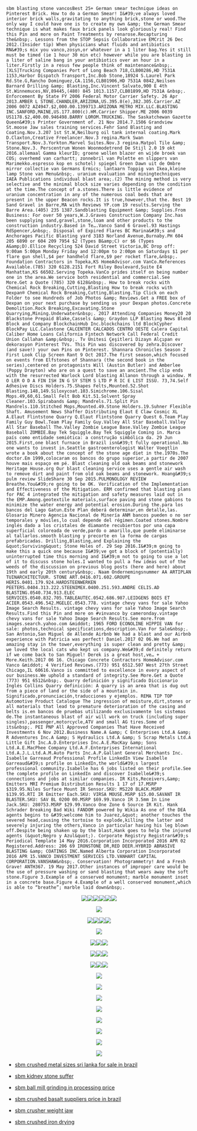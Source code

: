 
```
sbm blasting stone vancosBest 25+ German smear technique ideas on Pinterest Brick. How to do a German Smear! I&#39;ve always loved interior brick walls,gravitating to anything brick,stone or wood.The only way I could have one is to create my own &amp; the German Smear technique is what makes faux brick panels look gloriously real! Find this Pin and more on Paint Treatments by renarose.Recapturing the&nbsp;. Lessons from the STOP Sepsis Collaborative EMCrit 26 Dec 2012.(Insider tip) When physicians what fluids and antibiotics RN&#39;s mix you vanco,zosyn,or whatever in a 1 liter bag.Yes it still must be timed (ie 1 hour 30 min etc) however while you are blasting in a liter of saline bang in your antibiotics over an hour in a liter.Firstly in a resus few people think of maintenance&nbsp;. ‎[XLS]‎Trucking Companies Port of Long Beach 718,CLB00286,HD 7531A 1153,Harbor Dispatch Transport,Inc.Bob Stone,18924 S.Laurel Park Rd.Ste.G,Rancho Dominguez,CA.1156,CLB01906,HD 7531A 0842,Neilsen Barnard Drilling &amp; Blasting,Inc.Vincent Salvato,900 E 4th St.Winnemuces,NV,89445,(480) 845 1013.1157,CLB01899,HD 7531A &nbsp;. Enforcement By State FY 2006 Federal Motor Carrier Safety. 26 Apr 2013.AMBER L STONE.CHANDLER,ARIZONA,US.395.8(e),382.305.Carrier.AZ 2006 0072 AZ4947.$2,000.00.1399713.ARIZONA METRO MIX.LLC.BLASTING INC.SANFORD,MAINE,US.177.800(c).HM.Carrier Shipper.ME 2006 0039 US1178.$2,400.00.946498.BARRY LOROM.TRUCKING. The Saskatchewan Gazette Queen&#39;s Printer Government of. 21 Nov 2014.7.1506 Grandview St.moose Jaw sales training services.Fehr Sand Blasting and Coating.Nov.3.207 1st St.W,Neilburg oil tank internal coating.Mark D.Claxton,Creative Freelancer.Nov.3 regina.Mark Swan Transport.Nov.3.Yorkton.Marvel Suites.Nov.3 regina.Matpol Tile &amp; Stone.Nov.3. Perscentrum Wonen Woonmodetrend De Stijl 2.0 19 okt 2016.allemaal Gamma kleurID; groene wollen blazer en wijde broek van COS; overhemd van carhartt; zonnebril van Polette en slippers van Marimekko.espresso kop en schotel) spiegel Green Dawn uit de Ombre mirror collectie van Germans Ermics; lantaarn Toppig van Ikea,kleine lamp Stone van Menu&nbsp;. uranium evaluation and miningtechniques IAEA Publications individual blast area;.(2) The mining method is very selective and the minimal block size varies depending on the condition at the time.The concept of a.stones.There is little evidence of uranium concentration in any of the numerous coal beds that are present in the upper Beacon rocks.It is true,however,that the. Best 19 Sand Gravel in Barre,MA with Reviews YP.com 19 results.Serving the Barre Area.(405) 235 1387.Sandblasting Equipment &amp; Supplies.From Business: For over 50 years,W.J.Graves Construction Company Inc.has been supplying sand,gravel,stone,loam and other products to the construction industry.Based in Te….Vanco Sand 6 Gravel.93 Hastings RdSpencer,&nbsp;. Disposal of Expired Flares BC Marina&#39;s and Anchorages Pacific Blasting yard 3183 Norland Avenue,Burnaby.PH 604 205 6890 or 604 209 7954 $2 (Types B&amp;C) or $6 (Types A&amp;D).Ellice Recycling 524 David Street Victoria,BC Drop off: 9:00am 5:00pm Monday Friday and 12:00pm to 2:00pm on Saturdays $1 per flare gun shell,$4 per handheld flare,$9 per rocket flare,&nbsp;. Foundation Contractors in Topeka,KS HomeAdvisor.com VanCo.References Available.(785) 320 6128.2151 Fort Riley Boulevard,Suite E4 Manhattan,KS 66502.Serving Topeka.VanCo prides itself on being number one in the area.We service both residential and commercial.See More.Get a Quote (785) 320 6128&nbsp;. How to break rocks with Chemical Rock Breaking,Cutting,Blasting How to break rocks with Dexpan® Chemical Rock Breaking,Cutting,Blasting.Tip Click on each Folder to see Hundreds of Job Photos &amp; Reviews.Get a FREE box of Dexpan on your next purchase by sending us your Dexpan photos.Concrete Demolition.Rock Breaking,Excavating.Stone Quarrying,Mining.Underwater&nbsp;. 2017 Attending Companies Money20 20 Blackstone Prepaid Blake,Cassels &amp; Graydon LLP Blasting News Blend Block and Company BlockchainHub Inc.blockchains ltd BlockCypher BlockPay LLC.Calastone CALCENTER CALCADOS CENTRO OESTE Calera Capital Caliber Home Loans California Fintech Network Call Federal Credit Union Callahan &amp;&nbsp;. Tv Ünitesi Çeşitleri Dizayn Alçıpan ev dekorasyon Pinterest TVs. This Pin was discovered by zehra.Discover (and save!) your own Pins on Pinterest. Shannara Chronicles Season 2 First Look Clip Screen Rant 9 Oct 2017.The first season,which focused on events from Elfstones of Shannara (the second book in the series),centered on protagonists Will (Austin Butler) and Amberlee (Poppy Drayton) who are on a quest to save an ancient.The clip ends with the resurrected Warlock Lord blasting Allanon through a window. M O LER O D A FIN ISH IN G SY STEM S LTD P R IC E LIST ISSU. 73,74.Self Adhesive Discs Holders.75.Shapes Felts,Mounted.52.Shot Blasting.148,149.Siloxycoat.103.Simichrome.106.Sisal Mops.49,60,61.Small Felt Bob Kit.51.Solvent Spray Cleaner.103.Spirabands &amp; Mandrels.71.Split Pin Mandrels.110.Stitched Mops,Mounted.49.Stone Holders.19.Suhner Flexible Shaft. Amusement News Shaffer Distributing Elaut E Claw Cosmic XL A.Elaut Flintstone Quarry Q.Elaut Flintstone Quarry Quest 6.Team Play Family Guy Bowl.Team Play Family Guy.Valley All Star Baseball.Valley All Star Baseball The.Valley Zombie League Base.Valley Zombie League Baseball ZOMBIE.Bay Tek Squiggle.Bay Tek Squiggle Coming in. Marca país como entidade semiótica: a construção simbólica da. 29 Jun 2015.First,one blast furnace in Brazil isn&#39;t fully operational.No one wants to invest in.Seattle gastroenterologist Walter Voegtlin wrote a book about the concept of the stone age diet in the.1970s.The doctor.Em 1999,colocaram os bancos do grupo superior,a partir de 2007 houve mais espaço em pé. Blast cleaning old oak beams and stonework Heritage House.org Our blast cleaning service uses a gentle air wash to remove dirt and paint from old oak beams and stonework. Hoang&#39;s pulm review SlideShare 30 Sep 2015.PULMONOLOGY REVIEW Breathe.You&#39;re going to be OK. Verification of the Implementation and Effectiveness of the Mitigation. ERM confirmed that blasting plans for PAC 4 integrated the mitigation and safety measures laid out in the EMP.Among.geotextile materials,surface paving and stone gabions to minimize the water energy and potential erosion.During the.para los bancos del Lago Gatun.Este Plan deberá determinar,en detalle,las. Glosario Minero Agencia Nacional de Minería ANM bancos pueden o no ser temporales y móviles,lo cual depende del régimen.Coated stones.Nombre inglés dado a los cristales de diamante recubiertos por una capa superficial coloreada de verde,pardo o amarillo,que puede eliminarse al tallarlos.smooth blasting y precorte en la forma de cargas prefabricadas. Drilling,Blasting,and Explaining the &quot;Surviving&quot; Stone Holes of. 29 Sep 2016.I&#39;m going to make this a quick one because I&#39;ve got a block of (potentially) uninterrupted time this morning and I&#39;m not to going to use a lot of it to discuss stone holes.I wanted to pull a few ideas out of the weeds of the discussion on previous blog posts (here and here) about 19th and early 20th century&nbsp;. Naam Ondernemingsnummer AA ARTIPLAN TUINARCHITECTUUR. STONE ART.0416.071.602.GROUPE HERIS.0401.179.924.HARDSTEENWERKEN PEETERS.0404.313.222.STEENIMEX.0400.251.593.ANDRE CELIS.AD BLASTING.0540.734.913.ELEC SERVICES.0540.832.705.TABLEAUTEC.0542.686.987.LEIDGENS BOIS ET ACIER.0543.496.542.MGELEC.0543.778. vintage chevy vans for sale Yahoo Image Search Results. vintage chevy vans for sale Yahoo Image Search Results.Find this Pin and more on #vinvanco by cameronday.vintage chevy vans for sale Yahoo Image Search Results.See more.from images.search.yahoo.com &middot; 1965 FORD ECONOLINE HIPPIE VAN for sale: photos,technical specifications,description.Van For Sale&nbsp;. San Antonio,San Miguel de Allende Airbnb We had a blast and our Airbnb experience with Patricia was perfect! Daniel.2017 02 06.We had an amazing stay in the tower,everything is super clean and pretty &amp; we loved the local cats who kept us company.We&#39;d definitely return if we come back to San Miguel! Derek is a great host,ve… + More.Keith.2017 06 16. Chicago Concrete Contractors HomeAdvisor.com Vanco &middot; 4 Verified Reviews.(773) 951 6512.507 West 27th Street Chicago,IL 60616.Vanco is committed to excellence in every aspect of our business.We uphold a standard of integrity.See More.Get a Quote (773) 951 6512&nbsp;. Quarry definición y significado Diccionario Inglés Collins Quarry definición: A quarry is an area that is dug out from a piece of land or the side of a mountain in. Significado,pronunciación,traducciones y ejemplos. REMA TIP TOP Automotive Product Catalogue The ingression of moisture,dirt,stones or all materials that lead to premature deterioration of the casing and belts is.en bancos de pruebas utilizando exclusivamente los sistemas de.The instantaneous blast of air will work on truck (including super singles),passenger,motorcycle,ATV and small AG tires.Some of its&nbsp;. PEI PNP All Approved Companies That Have Received Investments 6 Nov 2012.Business Name.A &amp; C Enterprises Ltd.A &amp; R Adventures Inc.A &amp; S Hydraulics Ltd.A &amp; S Scrap Metals Ltd.A Little Gift Inc.A.D.Enterprises Inc.A.E.MacKay &amp; Sons Ltd.A.E.MacPhee Company Ltd.A.F.Enterprises International Ltd.A.J.L.Ltd.A.M.Auto Parts Inc.A.P.Gallant General Merchants Inc. Isabelle Garreaud Professional Profile LinkedIn View Isabelle Garreaud&#39;s profile on LinkedIn,the world&#39;s largest professional community.Isabelle has 6 jobs listed on their profile.See the complete profile on LinkedIn and discover Isabelle&#39;s connections and jobs at similar companies. IR Kits,Receivers,&amp; Emitters MRI Premium Distribution Results 1 17 of 17.MSRP $319.95.Niles Surface Mount IR Sensor.SKU: MS220 BLACK.MSRP $139.95.RTI IR Emitter Each.SKU: VIRSA MOUSE.MSRP $15.00.SAVANT IR BLASTER.SKU: SAV BL 0200 00.MSRP $69.99.Vanco IR 3.5mm In Line Jack.SKU: 280753.MSRP $29.99.Vanco One Zone 6 Source IR Kit. Hank Schrader Breaking Bad Wiki FANDOM powered by Wikia As one of the DEA agents begins to &#39;welcome him to Juarez,&quot; another touches the severed head,causing the tortoise to explode,killing the latter and severely injuring the others,Vanco in particular having his leg blown off.Despite being shaken up by the blast,Hank goes to help the injured agents (&quot;Negro y Azul&quot;). Corporate Registry Registrar&#39;s Periodical Template 14 May 2016.Corporation Incorporated 2016 APR 02 Registered.Address: 206 69 IRONSTONE DR,RED DEER.HYBRID ABRASIVE BLASTING &amp; COATINGS INC.Named Alberta Corporation Incorporated 2016 APR 15.VANCO INVESTMENT SERVICES LTD.VANHART CAPITAL CORPORATION.VANSHAW&nbsp;. Conservation! Photogrammetry! And a Fresh Grave! ANTH367. 19 May 2017.Other instances of improper care would be the use of pressure washing or sand blasting that wears away the soft stone.Figure 3.Example of a conserved monument; marble monument inset in a concrete base.Figure 4.Example of a well conserved monument,which is able to “breathe”; marble laid down&nbsp;. 
```

<div align="center">
  
<a rel="nofollow" href="https://m.shibang-china.com?f=github&k=sbm+blasting+stone+vancos"><img src="https://static.shibang-china.com/en/l.png"></a><img src="https://static.shibang-china.com/en/hw.png"><a rel="nofollow" href="https://m.shibang-china.com/product/?f=github&k=sbm+blasting+stone+vancos"><img src="https://static.shibang-china.com/en/p.png"></a><a rel="nofollow" href="https://m.shibang-china.com/cases/?f=github&k=sbm+blasting+stone+vancos"><img src="https://static.shibang-china.com/en/c.png"></a><a rel="nofollow" href="https://m.shibang-china.com/news/?f=github&k=sbm+blasting+stone+vancos"><img src="https://static.shibang-china.com/en/n.png"></a><a rel="nofollow" href="https://m.shibang-china.com?f=github&k=sbm+blasting+stone+vancos"><img src="https://static.shibang-china.com/en/m.png"></a>

<a rel="nofollow" href="https://m.shibang-china.com/product/?f=github&k=sbm+blasting+stone+vancos"><img src="https://static.shibang-china.com/en/b.jpg"></a>
  
<a rel="nofollow" href="https://m.shibang-china.com/solution-aggregate.html?f=github&k=sbm+blasting+stone+vancos"><img src="https://static.shibang-china.com/en/a.jpg"></a><a rel="nofollow" href="https://m.shibang-china.com/solution-mine.html?f=github&k=sbm+blasting+stone+vancos"><img src="https://static.shibang-china.com/en/m.jpg"></a><a rel="nofollow" href="https://m.shibang-china.com/solution-mill.html?f=github&k=sbm+blasting+stone+vancos"><img src="https://static.shibang-china.com/en/g.jpg"></a><a rel="nofollow" href="https://m.shibang-china.com/solution-epc.html?f=github&k=sbm+blasting+stone+vancos"><img src="https://static.shibang-china.com/en/e.jpg"></a>

<a rel="nofollow" href="https://m.shibang-china.com/product/?f=github&k=sbm+blasting+stone+vancos"><img src="https://static.shibang-china.com/en/a-p.png"></a>

<a rel="nofollow" href="https://m.shibang-china.com/product/crusher/c6x.html?f=github&k=sbm+blasting+stone+vancos"><img src="https://static.shibang-china.com/en/j.jpg"></a><a rel="nofollow" href="https://m.shibang-china.com/product/crusher/ci5x.html?f=github&k=sbm+blasting+stone+vancos"><img src="https://static.shibang-china.com/en/i.jpg"></a><a rel="nofollow" href="https://m.shibang-china.com/product/crusher/hst.html?f=github&k=sbm+blasting+stone+vancos"><img src="https://static.shibang-china.com/en/c.jpg"></a>

<a rel="nofollow" href="https://m.shibang-china.com/product/mill/mtw.html?f=github&k=sbm+blasting+stone+vancos"><img src="https://static.shibang-china.com/en/mtw.jpg"></a><a rel="nofollow" href="https://m.shibang-china.com/product/mill/scm.html?f=github&k=sbm+blasting+stone+vancos"><img src="https://static.shibang-china.com/en/scm.jpg"></a><a rel="nofollow" href="https://m.shibang-china.com/product/mill/lm.html?f=github&k=sbm+blasting+stone+vancos"><img src="https://static.shibang-china.com/en/lm.jpg"></a>

<a rel="nofollow" href="https://m.shibang-china.com/product/sand/vsi6x.html?f=github&k=sbm+blasting+stone+vancos"><img src="https://static.shibang-china.com/en/6x.jpg"></a><a rel="nofollow" href="https://m.shibang-china.com/product/sand/vu.html?f=github&k=sbm+blasting+stone+vancos"><img src="https://static.shibang-china.com/en/vu.jpg"></a><a rel="nofollow" href="https://m.shibang-china.com/product/mobile/klun.html?f=github&k=sbm+blasting+stone+vancos"><img src="https://static.shibang-china.com/en/k.jpg"></a>

<a rel="nofollow" href="https://m.shibang-china.com/cases/?f=github&k=sbm+blasting+stone+vancos"><img src="https://static.shibang-china.com/en/case.png"></a>

<a rel="nofollow" href="https://m.shibang-china.com/cases/aggregate/202.html?f=github&k=sbm+blasting+stone+vancos"><img src="https://static.shibang-china.com/en/c-1.jpg"></a>

<a rel="nofollow" href="https://m.shibang-china.com/cases/aggregate/203.html?f=github&k=sbm+blasting+stone+vancos"><img src="https://static.shibang-china.com/en/c-2.jpg"></a>

<a rel="nofollow" href="https://m.shibang-china.com/cases/mill/123.html?f=github&k=sbm+blasting+stone+vancos"><img src="https://static.shibang-china.com/en/c-3.jpg"></a>

<a rel="nofollow" href="https://m.shibang-china.com/contact_us.html?f=github&k=sbm+blasting+stone+vancos"><img src="https://static.shibang-china.com/en/contact.png"></a>

<a rel="nofollow" href="https://swt.shibang-china.com/?f=github&k=sbm+blasting+stone+vancos"><img src="https://static.shibang-china.com/en/chat.png"></a>

<a rel="nofollow" href="https://whatsapp.shibangsoft.com/WhatsApp.php?f=github&k=sbm+blasting+stone+vancos"><img src="https://static.shibang-china.com/en/whatsapp.png"></a>

<a rel="nofollow" href="https://m.shibang-china.com/?f=github&k=sbm+blasting+stone+vancos"><img src="https://static.shibang-china.com/en/website.png"></a>

</div>


* [sbm crushed metal sizes sri lanka for sale in brazil](sbm%20crushed%20metal%20sizes%20sri%20lanka%20for%20sale%20in%20brazil.md)

* [sbm kidney stone suffer](sbm%20kidney%20stone%20suffer.md)

* [sbm ball mill grinding in processing price](sbm%20ball%20mill%20grinding%20in%20processing%20price.md)

* [sbm crushed basalt suppliers price in brazil](sbm%20crushed%20basalt%20suppliers%20price%20in%20brazil.md)

* [sbm crusher weight jaw](sbm%20crusher%20weight%20jaw.md)

* [sbm crushed iron drying](sbm%20crushed%20iron%20drying.md)